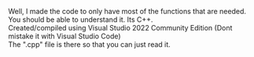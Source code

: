 Well, I made the code to only have most of the functions that are needed. You should be able to understand it. Its C++.  
Created/compiled using Visual Studio 2022 Community Edition (Dont mistake it with Visual Studio Code)  
The ".cpp" file is there  so that you can just read it.
